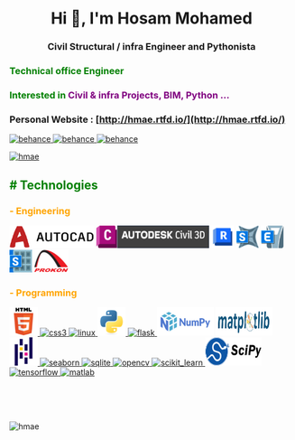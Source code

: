 <h1 align="center">Hi 👋, I'm Hosam Mohamed</h1>
<h3 align="center">Civil Structural / infra Engineer and Pythonista</h3>

<!-- <p align="left"> <img src="https://komarev.com/ghpvc/?username=hmae&label=Profile%20views&color=0e75b6&style=flat" alt="hmae" /> </p> -->

### <span style=color:green> **Technical office Engineer** </span>

### <span style=color:green > Interested in </span><span style=color:purple> **Civil & infra Projects, BIM, Python ...** </span>

### Personal Website : [http://hmae.rtfd.io/](http://hmae.rtfd.io/)

<p align="left">
    <a href="https://www.behance.net/hosammae992a">
        <img height=30 src="https://cdn.worldvectorlogo.com/logos/behance-3.svg" alt="behance"/> </a>
    <a href="https://linkedin.com/in/hosam-mohamed">
        <img height=30 src="https://cdn.worldvectorlogo.com/logos/linkedin-logo-2013-1.svg" alt="behance"/> </a>
    <a href="https://discord.gg/https://discord.gg/VqTPh6599f">
        <img height=30 src="https://cdn.worldvectorlogo.com/logos/discord-logo-color-wordmark-1.svg" alt="behance"/> </a>
</p>

<p align=left>
    <a href="https://github.com/ryo-ma/github-profile-trophy">
    <img src="https://github-profile-trophy.vercel.app/?username=hmae&title=Experience&theme=onedark" alt="hmae" />
    </a>
</p>

## <span style=color:green> # Technologies </span>

### <span style=color:orange> - Engineering </span>

<a href="https://www.autodesk.com/" target="_blank">
    <img src="https://raw.githubusercontent.com/hmae/hmae/master/docs/assets/ico/autocad1.png" alt='autocad' width=150px height=40px/></a>
<a href="https://www.autodesk.com/" target="_blank">
    <img src="https://raw.githubusercontent.com/hmae/hmae/master/docs/assets/ico/C3D.png" alt='Civil-3D' width="200" height="40"/></a>
<a href="https://www.autodesk.com/" target="_blank">
    <img src="https://raw.githubusercontent.com/hmae/hmae/master/docs/assets/ico/adskrevit.png" alt='revit' width=40px height=40px/></a>

<a href="https://www.csiamerica.com/" target="_blank">
    <img src="https://raw.githubusercontent.com/hmae/hmae/master/docs/assets/ico/SAP2000-22.png" alt='SAP' height="40" width="40"/></a>
<a href="https://www.csiamerica.com/" target="_blank">
    <img src="https://raw.githubusercontent.com/hmae/hmae/master/docs/assets/ico/ETABS-19.png" alt='ETABS' height="40" width="40"/></a>
<a href="https://www.csiamerica.com/" target="_blank">
    <img src="https://raw.githubusercontent.com/hmae/hmae/master/docs/assets/ico/CSI-SAFE-.png" alt='SAFE' height="40" width="40"/></a>
<a href="https://www.prokon.com/" target="_blank">
    <img src="https://raw.githubusercontent.com/hmae/hmae/master/docs/assets/ico/PROKON-1.png" alt='PROKON' height="40" width="60"/></a>

### <span style=color:orange> - Programming

<a href="https://www.w3.org/html/" target="_blank" rel="noreferrer">
    <img src="https://raw.githubusercontent.com/devicons/devicon/master/icons/html5/html5-original-wordmark.svg" alt="html5" height="50" width="50"/> </a> 
<a href="https://www.w3schools.com/css/" target="_blank" rel="noreferrer">
    <img src="https://www.vectorlogo.zone/logos/w3_css/w3_css-official.svg" alt="css3" height="50" width="50"/> </a>
<a href="https://www.linux.org/" target="_blank" rel="noreferrer">
    <img src="https://www.vectorlogo.zone/logos/linux/linux-icon.svg" alt="linux" height="50" width="80"/> </a>

<a href="https://www.python.org" target="_blank" rel="noreferrer">
    <img src="https://raw.githubusercontent.com/devicons/devicon/master/icons/python/python-original.svg" alt="python" height="50" width="50"/> </a> 
<a href="https://flask.palletsprojects.com/" target="_blank" rel="noreferrer">
    <img src="https://www.vectorlogo.zone/logos/palletsprojects_flask/palletsprojects_flask-ar21.svg" alt="flask" height="50" width="80"/> </a>
<a href="https://numpy.org/" target="_blank">
    <img src="https://raw.githubusercontent.com/hmae/hmae/master/docs/assets/ico/numpylogo.svg" alt="numpy" width=100px height=50px/></a>
<a href="https://matplotlib.org/" target="_blank">
    <img src="https://raw.githubusercontent.com/hmae/hmae/master/docs/assets/ico/matplotlib.svg" alt='matplotlib' width=100px height=50px/></a>
<a href="https://pandas.pydata.org/" target="_blank" rel="noreferrer">
    <img src="https://raw.githubusercontent.com/devicons/devicon/2ae2a900d2f041da66e950e4d48052658d850630/icons/pandas/pandas-original.svg" alt="pandas" height="50" width="50"/> </a>
<a href="https://seaborn.pydata.org/" target="_blank" rel="noreferrer">
    <img src="https://seaborn.pydata.org/_images/logo-mark-lightbg.svg" alt="seaborn" height="50" width="50"/> </a> 
<a href="https://www.sqlite.org/" target="_blank" rel="noreferrer">
    <img src="https://www.vectorlogo.zone/logos/sqlite/sqlite-icon.svg" alt="sqlite" height="50" width="50"/> </a>
<a href="https://opencv.org/" target="_blank" rel="noreferrer">
    <img src="https://www.vectorlogo.zone/logos/opencv/opencv-icon.svg" alt="opencv" height="50" width="50"/> </a>
<a href="https://scikit-learn.org/" target="_blank" rel="noreferrer">
    <img src="https://upload.wikimedia.org/wikipedia/commons/0/05/Scikit_learn_logo_small.svg" alt="scikit_learn" height="50" width="60"/> </a> 
<a href="https://www.scipy.org/" target="_blank">
    <img src="https://raw.githubusercontent.com/hmae/hmae/master/docs/assets/ico/scipy1.png" alt='scipy' width=100px height=50px/></a>
<a href="https://www.tensorflow.org" target="_blank" rel="noreferrer">
    <img src="https://www.vectorlogo.zone/logos/tensorflow/tensorflow-icon.svg" alt="tensorflow" height="50" width="50"/> </a>

<a href="https://www.mathworks.com/" target="_blank" rel="noreferrer">
    <img src="https://upload.wikimedia.org/wikipedia/commons/2/21/Matlab_Logo.png" alt="matlab" height="50" width="50"/> </a>

<br><br><br>

<p align=left>
    <img src="https://github-readme-stats.vercel.app/api/top-langs?username=hmae&show_icons=true&locale=en&layout=compact" alt="hmae" /></p>
